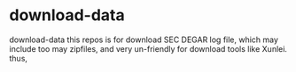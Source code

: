 # download-data
download-data
this repos is for download SEC DEGAR log file, which may include too may zipfiles, and very un-friendly for download tools like Xunlei.
thus, 

